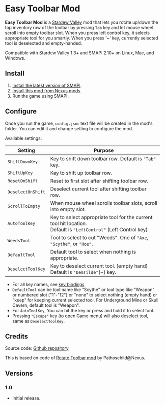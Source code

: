 Easy Toolbar Mod
========

**Easy Toolbar Mod** is a [Stardew Valley](http://stardewvalley.net/) mod
that lets you rotate up/down the top inventory row of the toolbar by pressing `Tab` key
and let mouse wheel scroll into empty toolbar slot.
When you press left control key, it selects appropriate tool for you smartly.
When you press '~' key, currently selected tool is deselected and empty-handed.

Compatible with Stardew Valley 1.3+ and SMAPI 2.10+ on Linux, Mac, and Windows.

## Install
1. [Install the latest version of SMAPI](https://smapi.io/).
2. [Install this mod from Nexus mods](http://www.nexusmods.com/stardewvalley/mods/1100).
3. Run the game using SMAPI.

## Configure
Once you run the game, `config.json` text file will be created in the mod's folder.
You can edit it and change setting to configure the mod.

Available settings:

Setting                     | Purpose
----------------------------|----------------------------
`ShiftDownKey`              | Key to shift down toolbar row. Default is `"Tab"` key.
`ShiftUpKey`                | Key to shift up toolbar row.
`ResetOnShift`              | Reset to first slot after shifting toolbar row.
`DeselectOnShift`           | Deselect current tool after shifting toolbar row.
`ScrollToEmpty`             | When mouse wheel scrolls toolbar slots, scroll into empty slot.
`AutoToolKey`               | Key to select appropriate tool for the current tool hit location.<BR> Default is `"LeftControl"` (Left Control key)
`WeedsTool`                 | Tool to select to cut "Weeds". One of `"Axe`, `"Scythe"`, or `"Hoe"`.
`DefaultTool`               | Default tool to select when nothing is appropriate.
`DeselectToolKey`           | Key to deselect current tool. (empty hand) Default is `"OemTilde"`(~) key.

* For all key names, see [key bindings](https://stardewvalleywiki.com/Modding:Key_bindings)
* `DefaultTool` can be tool name like "Scythe" or tool type like "Weapon" or numbered slot ("1"-"12")
or "none" to select nothing (empty hand) or "keep" for keeping current selected tool.
For Underground Mine or Skull Cavern, default tool is "Weapon".
* For `AutoToolKey`, You can hit the key or press and hold it to select tool.
* Pressing `"Escape"` key (to open Game menu) will also deselect tool, same as `DeselectToolKey`.




## Credits
Source code: [Github repository](https://github.com/qqkookie/StardewEasyMod/tree/master/EasyToolbar)

This is based on code of [Rotate Toolbar mod](https://www.nexusmods.com/stardewvalley/mods/1100) by Pathoschild@Nexus.

## Versions

### 1.0
* Initial release.

